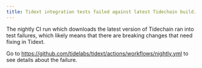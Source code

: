```yaml
---
title: Tidext integration tests failed against latest Tidechain build.
---
```


The nightly CI run which downloads the latest version of Tidechain ran into test failures, which likely means that there are breaking changes that need fixing in Tidext.

Go to https://github.com/tidelabs/tidext/actions/workflows/nightly.yml to see details about the failure.
